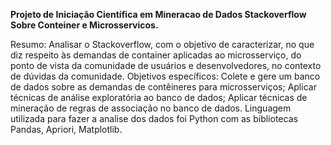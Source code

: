 **Projeto de Iniciação Científica em Mineracao de Dados Stackoverflow Sobre Conteiner e Microsservicos.**

Resumo: Analisar o Stackoverflow, com o objetivo de caracterizar, no que diz respeito às demandas de container aplicadas ao microsserviço, do ponto de vista da comunidade de usuários e desenvolvedores, no contexto de dúvidas da comunidade. Objetivos específicos: Colete e gere um banco de dados sobre as demandas de contêineres para microsserviços; Aplicar técnicas de análise exploratória ao banco de dados; Aplicar técnicas de mineração de regras de associação no banco de dados. Linguagem utilizada para fazer a analise dos dados foi Python com as bibliotecas Pandas, Apriori, Matplotlib.
